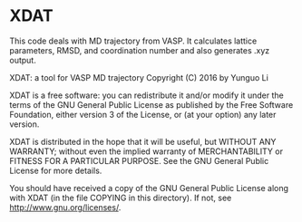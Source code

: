 # XDAT
This code deals with MD trajectory from VASP. It calculates lattice parameters, RMSD, and coordination number and also generates .xyz output.

XDAT: a tool for VASP MD trajectory
Copyright (C) 2016 by Yunguo Li

XDAT is a free software: you can redistribute it and/or modify it under the terms of the GNU General Public License as published by the Free Software
Foundation, either version 3 of the License, or (at your option) any later version.
 
XDAT is distributed in the hope that it will be useful, but WITHOUT ANY WARRANTY; without even the implied warranty of MERCHANTABILITY or FITNESS FOR A
PARTICULAR PURPOSE. See the GNU General Public License for more details.

You should have received a copy of the GNU General Public License along with XDAT (in the file COPYING in this directory). If not, see <http://www.gnu.org/licenses/>.
